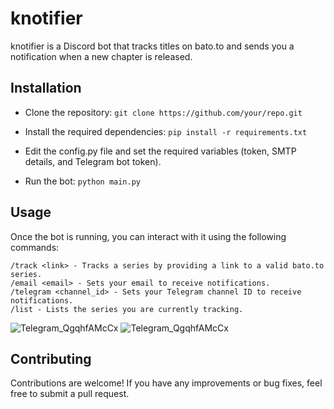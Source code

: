 # knotifier

knotifier is a Discord bot that tracks titles on bato.to and sends you a notification when a new chapter is released.


## Installation

 - Clone the repository:
`git clone https://github.com/your/repo.git`

 - Install the required dependencies: `pip install -r requirements.txt`

 - Edit the config.py file and set the required variables (token, SMTP details, and Telegram bot token).

 - Run the bot: `python main.py`

## Usage

Once the bot is running, you can interact with it using the following commands:

    /track <link> - Tracks a series by providing a link to a valid bato.to series.
    /email <email> - Sets your email to receive notifications.
    /telegram <channel_id> - Sets your Telegram channel ID to receive notifications.
    /list - Lists the series you are currently tracking.

![Telegram_QgqhfAMcCx](https://github.com/1x6/knotifier/assets/44981148/00e2a4a6-194d-4400-a0d3-2595ca313b4e)
![Telegram_QgqhfAMcCx](https://github.com/1x6/knotifier/assets/44981148/1ffc4674-c612-4a75-a30c-7f6d2f4e638b)


## Contributing

Contributions are welcome! If you have any improvements or bug fixes, feel free to submit a pull request.
